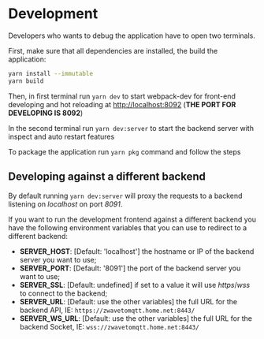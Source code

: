 # Development

Developers who wants to debug the application have to open two terminals.

First, make sure that all dependencies are installed, the build the application:

```sh
yarn install --immutable
yarn build
```

Then, in first terminal run `yarn dev` to start webpack-dev for front-end developing and hot reloading at <http://localhost:8092>
(**THE PORT FOR DEVELOPING IS 8092**)

In the second terminal run `yarn dev:server` to start the backend server with inspect and auto restart features

To package the application run `yarn pkg` command and follow the steps

## Developing against a different backend

By default running `yarn dev:server` will proxy the requests to a backend listening on _localhost_ on port _8091_.

If you want to run the development frontend against a different backend you have the following environment variables
that you can use to redirect to a different backend:

- **SERVER_HOST**: [Default: 'localhost'] the hostname or IP of the backend server you want to use;
- **SERVER_PORT**: [Default: '8091'] the port of the backend server you want to use;
- **SERVER_SSL**: [Default: undefined] if set to a value it will use _https_/_wss_ to connect to the backend;
- **SERVER_URL**: [Default: use the other variables] the full URL for the backend API, IE: `https://zwavetomqtt.home.net:8443/`
- **SERVER_WS_URL**: [Default: use the other variables] the full URL for the backend Socket, IE: `wss://zwavetomqtt.home.net:8443/`
